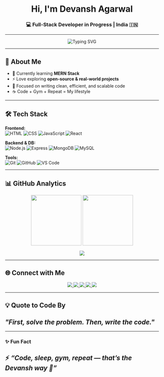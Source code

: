 <!-- Header -->
<h1 align="center"> Hi, I'm Devansh Agarwal</h1>
<h3 align="center">💻 Full-Stack Developer in Progress | India 🇮🇳</h3>

---

<!-- Typing effect -->
<p align="center">
  <img src="https://readme-typing-svg.herokuapp.com?font=Fira+Code&size=22&duration=3000&pause=1000&color=00C2FF&center=true&vCenter=true&width=500&lines=Full+Stack+Developer;JavaScript+%7C+React+%7C+Node.js;Code.+Build.+Learn.+Repeat." alt="Typing SVG" />
</p>

---

## 🚀 About Me
- 🔭 Currently learning **MERN Stack**  
- ⚡ Love exploring **open-source & real-world projects**  
- 🎯 Focused on writing clean, efficient, and scalable code  
- ☕ Code + Gym + Repeat = My lifestyle  

---

## 🛠 Tech Stack

**Frontend:**  
![HTML](https://img.shields.io/badge/HTML5-E34F26?style=flat&logo=html5&logoColor=white)
![CSS](https://img.shields.io/badge/CSS3-1572B6?style=flat&logo=css3&logoColor=white)
![JavaScript](https://img.shields.io/badge/JavaScript-F7DF1E?style=flat&logo=javascript&logoColor=black)
![React](https://img.shields.io/badge/React-20232A?style=flat&logo=react&logoColor=61DAFB)

**Backend & DB:**  
![Node.js](https://img.shields.io/badge/Node.js-339933?style=flat&logo=node.js&logoColor=white)
![Express](https://img.shields.io/badge/Express.js-000000?style=flat&logo=express&logoColor=white)
![MongoDB](https://img.shields.io/badge/MongoDB-4EA94B?style=flat&logo=mongodb&logoColor=white)
![MySQL](https://img.shields.io/badge/MySQL-005C84?style=flat&logo=mysql&logoColor=white)

**Tools:**  
![Git](https://img.shields.io/badge/Git-F05033?style=flat&logo=git&logoColor=white)
![GitHub](https://img.shields.io/badge/GitHub-181717?style=flat&logo=github&logoColor=white)
![VS Code](https://img.shields.io/badge/VS%20Code-007ACC?style=flat&logo=visual-studio-code&logoColor=white)

---

## 📊 GitHub Analytics  

<p align="center">
  <img src="https://github-readme-stats.vercel.app/api?username=Dev0ps404&show_icons=true&theme=radical" height="165" />
  <img src="https://github-readme-streak-stats.herokuapp.com/?user=Dev0ps404&theme=radical" height="165" />
</p>

<p align="center">
  <img src="https://github-readme-activity-graph.vercel.app/graph?username=Dev0ps404&theme=react-dark&hide_border=true" />
</p>

---

## 🌐 Connect with Me    
<p align="center">   
  <a href="mailto:devanshaadhya@gmail.com">     
    <img src="https://img.shields.io/badge/Email-D14836?style=for-the-badge&logo=gmail&logoColor=white" />   
  </a>   
  <a href="https://www.linkedin.com/in/devansh-code" target="_blank">     
    <img src="https://img.shields.io/badge/LinkedIn-0A66C2?style=for-the-badge&logo=linkedin&logoColor=white" />   
  </a>   
  <a href="https://leetcode.com/u/Dev0ps404/" target="_blank">     
    <img src="https://img.shields.io/badge/LeetCode-FFA116?style=for-the-badge&logo=leetcode&logoColor=white" />   
  </a>   
  <a href="https://www.hackerrank.com/profile/devanshaadhya" target="_blank">     
    <img src="https://img.shields.io/badge/HackerRank-2EC866?style=for-the-badge&logo=hackerrank&logoColor=white" />   
  </a>   
  <a href="https://www.instagram.com/_devanshag_/" target="_blank">     
    <img src="https://img.shields.io/badge/Instagram-E4405F?style=for-the-badge&logo=instagram&logoColor=white" />   
  </a> 
</p>



---

## 💡 Quote to Code By
*"First, solve the problem. Then, write the code."*
-
---

### ✨ Fun Fact  
⚡ *“Code, sleep, gym, repeat — that’s the Devansh way 💯”*
-
